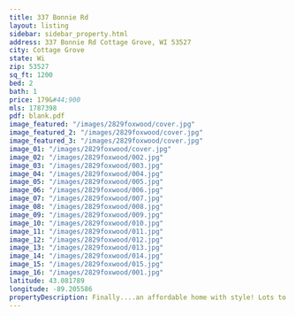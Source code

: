 ```yaml
---
title: 337 Bonnie Rd
layout: listing
sidebar: sidebar_property.html
address: 337 Bonnie Rd Cottage Grove, WI 53527
city: Cottage Grove
state: Wi
zip: 53527
sq_ft: 1200
bed: 2
bath: 1
price: 179&#44;900
mls: 1787398
pdf: blank.pdf
image_featured: "/images/2829foxwood/cover.jpg"
image_featured_2: "/images/2829foxwood/cover.jpg"
image_featured_3: "/images/2829foxwood/cover.jpg"
image_01: "/images/2829foxwood/cover.jpg"
image_02: "/images/2829foxwood/002.jpg"
image_03: "/images/2829foxwood/003.jpg"
image_04: "/images/2829foxwood/004.jpg"
image_05: "/images/2829foxwood/005.jpg"
image_06: "/images/2829foxwood/006.jpg"
image_07: "/images/2829foxwood/007.jpg"
image_08: "/images/2829foxwood/008.jpg"
image_09: "/images/2829foxwood/009.jpg"
image_10: "/images/2829foxwood/010.jpg"
image_11: "/images/2829foxwood/011.jpg"
image_12: "/images/2829foxwood/012.jpg"
image_13: "/images/2829foxwood/013.jpg"
image_14: "/images/2829foxwood/014.jpg"
image_15: "/images/2829foxwood/015.jpg"
image_16: "/images/2829foxwood/001.jpg"
latitude: 43.081789
longitude: -89.205586
propertyDescription: Finally....an affordable home with style! Lots to love about this one. Great light filled open floorplan. Awesome living room with a vaulted ceiling and skylight. Super functional updated eat in kitchen. Spacious master bedroom with a walk-in closet.<br /><br />A nice deck and really cool screened porch provide additional living space during the warmer months and overlook the good size fully fenced backyard. The unfinished basement is exposed, stubbed for a bathroom, has a walk out, and offers an opportunity for future expansion. This home would make a great place to get started, come take a look.
---
```

